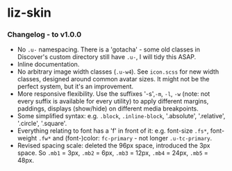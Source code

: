 # liz-skin


### Changelog - to v1.0.0

* No `.u-` namespacing. There is a 'gotacha' - some old classes in Discover's custom directory still have `.u-`, I will tidy this ASAP.
* Inline documentation.
* No arbitrary image width classes (`.u-w4`). See `icon.scss` for new width classes, designed around common avatar sizes. It might not be the perfect system, but it's an improvement.
* More responsive flexibility. Use the suffixes '-s',`-m`, `-l`, `-w` (note: not every suffix is available for every utility) to apply different margins, paddings, displays (show/hide) on different media breakpoints.
* Some simplified syntax: e.g. `.block`, `.inline-block`, '.absolute', '.relative', '.circle', '.square'.
* Everything relating to font has a 'f' in front of it: e.g. font-size `.fs*`, font-weight `.fw*` and (font-)color: `fc-primary` - not longer `.u-tc-primary`.
* Revised spacing scale: deleted the 96px space, introduced the 3px space. So `.mb1` = 3px, `.mb2` = 6px, `.mb3` = 12px, `.mb4` = 24px, `.mb5` = 48px.
